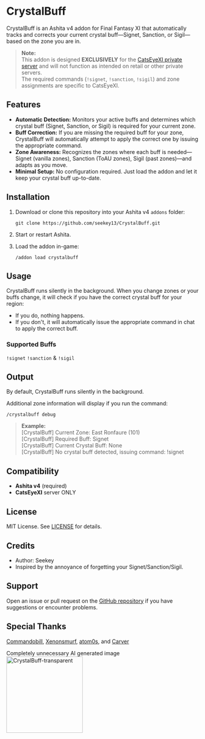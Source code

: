 # CrystalBuff

CrystalBuff is an Ashita v4 addon for Final Fantasy XI that automatically tracks and corrects your current crystal buff—Signet, Sanction, or Sigil—based on the zone you are in.

> **Note:**  
> This addon is designed **EXCLUSIVELY** for the [CatsEyeXI private server](https://www.catseyexi.com/) and will not function as intended on retail or other private servers.  
> The required commands (`!signet`, `!sanction`, `!sigil`) and zone assignments are specific to CatsEyeXI.


## Features

- **Automatic Detection:** Monitors your active buffs and determines which crystal buff (Signet, Sanction, or Sigil) is required for your current zone.
- **Buff Correction:** If you are missing the required buff for your zone, CrystalBuff will automatically attempt to apply the correct one by issuing the appropriate command.
- **Zone Awareness:** Recognizes the zones where each buff is needed—Signet (vanilla zones), Sanction (ToAU zones), Sigil (past zones)—and adapts as you move.
- **Minimal Setup:** No configuration required. Just load the addon and let it keep your crystal buff up-to-date.


## Installation

1. Download or clone this repository into your Ashita v4 `addons` folder:

   ```
   git clone https://github.com/seekey13/CrystalBuff.git
   ```

2. Start or restart Ashita.
3. Load the addon in-game:

   ```
   /addon load crystalbuff
   ```


## Usage

CrystalBuff runs silently in the background. When you change zones or your buffs change, it will check if you have the correct crystal buff for your region:

- If you do, nothing happens.
- If you don't, it will automatically issue the appropriate command in chat to apply the correct buff.


### Supported Buffs

`!signet` `!sanction` & `!sigil`


## Output

By default, CrystalBuff runs silently in the background. 

Additional zone information will display if you run the command:
```
/crystalbuff debug
```

> **Example:**  
> [CrystalBuff] Current Zone: East Ronfaure (101)  
> [CrystalBuff] Required Buff: Signet  
> [CrystalBuff] Current Crystal Buff: None  
> [CrystalBuff] No crystal buff detected, issuing command: !signet


## Compatibility

- **Ashita v4** (required)
- **CatsEyeXI** server ONLY


## License

MIT License. See [LICENSE](LICENSE) for details.


## Credits

- Author: Seekey
- Inspired by the annoyance of forgetting your Signet/Sanction/Sigil.


## Support

Open an issue or pull request on the [GitHub repository](https://github.com/seekey13/CrystalBuff) if you have suggestions or encounter problems.


## Special Thanks

[Commandobill](https://github.com/commandobill), [Xenonsmurf](https://github.com/Xenonsmurf), [atom0s](https://github.com/atom0s), and [Carver](https://github.com/CatsEyeXI)

Completely unnecessary AI generated image  
<img width="200" height="200" alt="CrystalBuff-transparent" src="https://github.com/user-attachments/assets/7be56b46-c39f-4234-8e8b-d8c7cb3b5fd0" />

